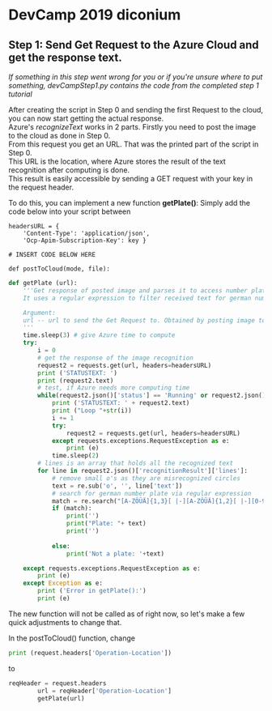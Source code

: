 # DevCamp 2019 diconium
## Step 1: Send Get Request to the Azure Cloud and get the response text.
*If something in this step went wrong for you or if you're unsure where to put something, devCampStep1.py contains the code from the completed step 1 tutorial*  

After creating the script in Step 0 and sending the first Request to the cloud, you can now start getting the actual response.  
Azure's *recognizeText* works in 2 parts. Firstly you need to post the image to the cloud as done in Step 0.  
From this request you get an URL. That was the printed part of the script in Step 0.  
This URL is the location, where Azure stores the result of the text recognition after computing is done.  
This result is easily accessible by sending a GET request with your key in the request header.  

To do this, you can implement a new function **getPlate()**:
Simply add the code below into your script between 

    headersURL = { 
        'Content-Type': 'application/json',
        'Ocp-Apim-Subscription-Key': key }
        
    # INSERT CODE BELOW HERE    
        
    def postToCloud(mode, file):
    
```python
def getPlate (url):
    '''Get response of posted image and parses it to access number plate text.
    It uses a regular expression to filter received text for german number plates.

    Argument: 
    url -- url to send the Get Request to. Obtained by posting image to Azure Cloud.
    '''
    time.sleep(3) # give Azure time to compute
    try:
        i = 0
        # get the response of the image recognition
        request2 = requests.get(url, headers=headersURL)
        print ('STATUSTEXT: ')
        print (request2.text)
        # test, if Azure needs more computing time
        while(request2.json()['status'] == 'Running' or request2.json()['status'] == 'Not started'):
            print ('STATUSTEXT: ' + request2.text)
            print ("Loop "+str(i))
            i += 1
            try:
                request2 = requests.get(url, headers=headersURL)
            except requests.exceptions.RequestException as e:
                print (e)
            time.sleep(2)
        # lines is an array that holds all the recognized text
        for line in request2.json()['recognitionResult']['lines']:
            # remove small o's as they are misrecognized circles
            text = re.sub('o', '', line['text'])
            # search for german number plate via regular expression
            match = re.search("[A-ZÖÜÄ]{1,3}[ |-][A-ZÖÜÄ]{1,2}[ |-][0-9]{1,4}[E|H]?", text)
            if (match):
                print('')
                print("Plate: "+ text)
                print('')
                
            else:
                print('Not a plate: '+text)

    except requests.exceptions.RequestException as e:
        print (e)
    except Exception as e:
        print ('Error in getPlate():')
        print (e)
```

The new function will not be called as of right now, so let's make a few quick adjustments to change that.

In the postToCloud() function, change 
```python
print (request.headers['Operation-Location'])
```
to
```python
reqHeader = request.headers
        url = reqHeader['Operation-Location']
        getPlate(url)
```